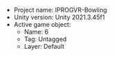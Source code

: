<!-- UNITY CODE ASSIST INSTRUCTIONS START -->
- Project name: IPROGVR-Bowling
- Unity version: Unity 2021.3.45f1
- Active game object:
  - Name: 6
  - Tag: Untagged
  - Layer: Default
<!-- UNITY CODE ASSIST INSTRUCTIONS END -->